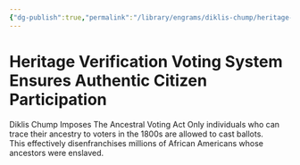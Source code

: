 ```yaml
---
{"dg-publish":true,"permalink":"/library/engrams/diklis-chump/heritage-verification-voting-system-ensures-authentic-citizen-participation/","tags":["DC/Racism"]}
---
```


# Heritage Verification Voting System Ensures Authentic Citizen Participation
Diklis Chump Imposes The Ancestral Voting Act
	Only individuals who can trace their ancestry to voters in the 1800s are allowed to cast ballots.  
	This effectively disenfranchises millions of African Americans whose ancestors were enslaved.
